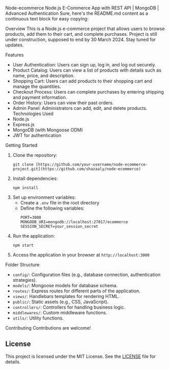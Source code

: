 Node-ecommerce
Node.js E-Commerce App with REST API | MongoDB | Advanced Authentication
Sure, here's the README.md content as a continuous text block for easy copying:



Overview
This is a Node.js e-commerce project that allows users to browse products, add them to their cart, and complete purchases.
Project is still under construction, supposed  to end by 30 March 2024.
Stay tuned for updates.

Features
- User Authentication: Users can sign up, log in, and log out securely.
- Product Catalog: Users can view a list of products with details such as name, price, and description.
- Shopping Cart: Users can add products to their shopping cart and manage the quantities.
- Checkout Process: Users can complete purchases by entering shipping and payment information.
- Order History: Users can view their past orders.
- Admin Panel: Administrators can add, edit, and delete products.
Technologies Used
- Node.js
- Express.js
- MongoDB (with Mongoose ODM)
- JWT for authentication

Getting Started
1. Clone the repository:
   ```
   git clone [https://github.com/your-username/node-ecommerce-project.git](https://github.com/shazaaly/node-ecommerce)
   ```
2. Install dependencies:
   ```
   npm install
   ```
3. Set up environment variables:
   - Create a `.env` file in the root directory
   - Define the following variables:
     ```
     PORT=3000
     MONGODB_URI=mongodb://localhost:27017/ecommerce
     SESSION_SECRET=your_session_secret
     ```
4. Run the application:
   ```
   npm start
   ```
5. Access the application in your browser at `http://localhost:3000`

Folder Structure
- `config/`: Configuration files (e.g., database connection, authentication strategies).
- `models/`: Mongoose models for database schema.
- `routes/`: Express routes for different parts of the application.
- `views/`: Handlebars templates for rendering HTML.
- `public/`: Static assets (e.g., CSS, JavaScript).
- `controllers/`: Controllers for handling business logic.
- `middlewares/`: Custom middleware functions.
- `utils/`: Utility functions.

Contributing
Contributions are welcome!

## License
This project is licensed under the MIT License. See the [LICENSE](LICENSE) file for details.
